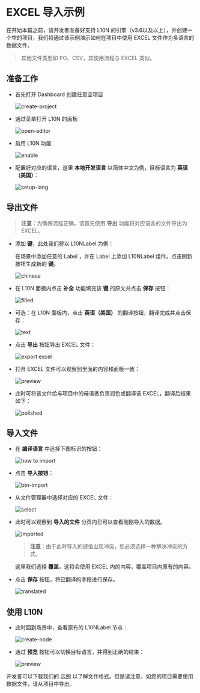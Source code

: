 # EXCEL 导入示例

在开始本篇之前，请开发者准备好支持 L10N 的引擎（v3.6以及以上），并创建一个空的项目，我们将通过该示例演示如何在项目中使用 EXCEL 文件作为多语言的数据文件。

> 其他文件类型如 PO、CSV，其使用流程与 EXCEL 类似。

## 准备工作

- 首先打开 Dashboard 创建任意空项目

    ![create-project](example-excel/create-project.png)

- 通过菜单打开 L10N 的面板

    ![open-editor](example-excel/open-editor.png)

- 启用 L10N 功能

    ![enable](example-excel/enable-l10n.png)

- 配置好对应的语言，这里 **本地开发语言** 以简体中文为例，目标语言为 **英语（美国）**：

    ![setup-lang](example-excel/setup-lang.png)

## 导出文件

> **注意**：为确保流程正确，请首先使用 **导出** 功能将对应语言的文件导出为 EXCEL。

- 添加 **键**，此处我们将以 L10NLabel 为例：

    在场景中添加任意的 Label ，并在 Label 上添加 L10NLabel 组件。点击刷新按钮生成新的 **键**。

    ![chinese](example-excel/s-chinese.png)

- 在 L10N 面板内点击 **补全** 功能填充该 **键** 的原文并点击 **保存** 按钮：

    ![filled](example-excel/filled-text.png)

- 可选：在 L10N 面板内，点击 **英语（美国）** 的翻译按钮，翻译完成并点击保存：

    ![text](example-excel/translated-text.png)

- 点击 **导出** 按钮导出 EXCEL 文件：

    ![export excel](example-excel/export-execel.png)

- 打开 EXCEL 文件可以观察到里面的内容和面板一致：

    ![preview](example-excel/preview-execel.png)

- 此时可将该文件给与项目中的母语者负责润色或翻译该 EXCEL，翻译后结果如下：

    ![polished](example-excel/polished.png)

## 导入文件

- 在 **编译语言** 中选择下图标识的按钮：

    ![how to import](example-excel/import-data-file.png)

- 点击 **导入按钮**：

    ![btn-import](example-excel/btn-import.png)

- 从文件管理器中选择对应的 EXCEL 文件：

    ![select](example-excel/select-execel.png)

- 此时可以观察到 **导入的文件** 分页内已可以查看刚刚导入的数据。

    ![imported](example-excel/imported-files.png)

    > **注意**：由于此时导入的键值出现冲突，您必须选择一种解决冲突的方式。

    这里我们选择 **覆盖**，这将会使用 EXCEL 内的内容，覆盖项目内原有的内容。

- 点击 **保存** 按钮，将已翻译的字段进行保存。

    ![translated](example-excel/translated.png)

## 使用 L10N

- 此时回到场景中，查看原有的 L10NLabel 节点：

    ![create-node](example-excel/create-node.png)

- 通过 **预览** 按钮可以切换目标语言，并得到正确的结果：

    ![preview](example-excel/preview.png)

开发者可以下载我们的 [示例](example-excel/en-US.xlsx) 以了解文件格式。但是请注意，如您的项目需要使用数据文件，请从项目中导出。
